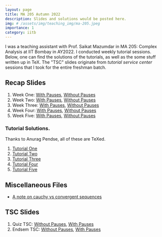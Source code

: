 ```yaml
---
layout: page
title: MA 205 Autumn 2022
description: Slides and solutions would be posted here.
img: # /assets/img/teaching_img/ma-205.jpeg
importance: 1
category: iitb
---
```



I was a teaching assistant with Prof. Saikat Mazumdar in MA 205: Complex Analysis at IIT Bombay in AY2022. I conducted weekly tutorial sessions. Below, one can find the solutions of the tutorials, as well as the some stuff written up in TeX. The "TSC" slides originate from _tutorial service center_ sessions that I took for the entire freshman batch.


## Recap Slides

1. Week One: [With Pauses](https://siddhant-midha.github.io/assets/pdf/teaching_pdf/ma-205-22/week1_recap_slides.pdf), [Without Pauses](https://siddhant-midha.github.io/assets/pdf/teaching_pdf/ma-205-22/week1_recap_handout.pdf)
2. Week Two: [With Pauses](https://siddhant-midha.github.io/assets/pdf/teaching_pdf/ma-205-22/week2_recap_handout.pdf), [Without Pauses](https://siddhant-midha.github.io/assets/pdf/teaching_pdf/ma-205-22/week2_recap.pdf)
3. Week Three: [With Pauses](https://siddhant-midha.github.io/assets/pdf/teaching_pdf/ma-205-22/week3_recap_slides.pdf), [Without Pauses](https://siddhant-midha.github.io/assets/pdf/teaching_pdf/ma-205-22/week3_recap_handout.pdf)
4. Week Four: [With Pauses](https://siddhant-midha.github.io/assets/pdf/teaching_pdf/ma-205-22/week4_recap_slides.pdf), [Without Pauses](https://siddhant-midha.github.io/assets/pdf/teaching_pdf/ma-205-22/week4_recap_handout.pdf)
5. Week Five: [With Pauses](https://siddhant-midha.github.io/assets/pdf/teaching_pdf/ma-205-22/week5_recap_slides.pdf), [Without Pauses](https://siddhant-midha.github.io/assets/pdf/teaching_pdf/ma-205-22/week5_recap_handout.pdf)


### Tutorial Solutions.
Thanks to Anurag Pendse, all of these are TeXed. 

1. [Tutorial One](https://siddhant-midha.github.io/assets/pdf/teaching_pdf/ma-205-22/tut1_sol.pdf)
2. [Tutorial Two](https://siddhant-midha.github.io/assets/pdf/teaching_pdf/ma-205-22/tut2_sol.pdf)
3. [Tutorial Three](https://siddhant-midha.github.io/assets/pdf/teaching_pdf/ma-205-22/tut3_sol.pdf)
4. [Tutorial Four](https://siddhant-midha.github.io/assets/pdf/teaching_pdf/ma-205-22/tut4_sol.pdf)
5. [Tutorial Five](https://siddhant-midha.github.io/assets/pdf/teaching_pdf/ma-205-22/tut5_sol.pdf)

## Miscellaneous Files
- [A note on cauchy vs convergent sequences](https://siddhant-midha.github.io/assets/pdf/teaching_pdf/ma-205-22/cauchy_and_convergent.pdf)

## TSC Slides
1. Quiz TSC: [Without Pauses](https://siddhant-midha.github.io/assets/pdf/teaching_pdf/ma-205-22/MA205_TSC_I_slides.pdf), [With Pauses](https://siddhant-midha.github.io/assets/pdf/teaching_pdf/ma-205-22/MA205_TSC_I_handout.pdf)
2. Endsem TSC: [Without Pauses](https://siddhant-midha.github.io/assets/pdf/teaching_pdf/ma-205-22/MA205_TSC_II_handout.pdf), [With Pauses](https://siddhant-midha.github.io/assets/pdf/teaching_pdf/ma-205-22/MA205_TSC_II_slides.pdf)


 
